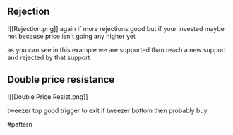 ## Rejection
![[Rejection.png]]
again if more rejections good but if your invested maybe not because price isn't going any higher yet  
  
as you can see in this example we are supported than reach a new support and rejected by that support


## Double price resistance
![[Double Price Resist.png]]

tweezer top good trigger to exit if tweezer bottom then probably buy




#pattern